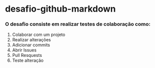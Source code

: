 # desafio-github-markdown

### O desafio consiste em realizar testes de colaboração como:

1. Colaborar com um projeto
2. Realizar alterações
 3. Adicionar commits
 4. Abrir Issues
 5. Pull Resquests
 6. Teste alteração
    



